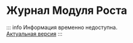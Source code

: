 # Журнал Модуля Роста

::: info
Информация временно недоступна. <br>
[Актуальная версия](https://journal.kto1.io)
:::
